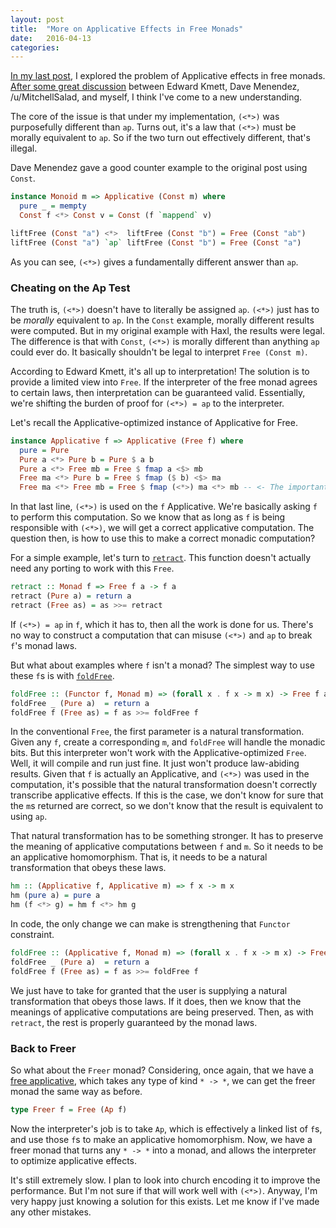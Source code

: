 ```yaml
---
layout: post
title:  "More on Applicative Effects in Free Monads"
date:   2016-04-13
categories:
---
```

[In my last post](http://elvishjerricco.github.io/2016/04/08/applicative-effects-in-free-monads.html),
I explored the problem of Applicative effects in free monads.
[After some great discussion](https://www.reddit.com/r/haskell/comments/4e0de9/applicative_effects_in_free_monads/)
between Edward Kmett, Dave Menendez, /u/MitchellSalad, and myself,
I think I've come to a new understanding.

The core of the issue is that under my implementation,
`(<*>)` was purposefully different than `ap`.
Turns out, it's a law that `(<*>)` must be morally equivalent to `ap`.
So if the two turn out effectively different, that's illegal.

Dave Menendez gave a good counter example to the original post using `Const`.

```haskell
instance Monoid m => Applicative (Const m) where
  pure _ = mempty
  Const f <*> Const v = Const (f `mappend` v)

liftFree (Const "a") <*>  liftFree (Const "b") = Free (Const "ab")
liftFree (Const "a") `ap` liftFree (Const "b") = Free (Const "a")
```

As you can see, `(<*>)` gives a fundamentally different answer than `ap`.

### Cheating on the Ap Test

The truth is, `(<*>)` doesn't have to literally be assigned `ap`.
`(<*>)` just has to be *morally* equivalent to `ap`.
In the `Const` example, morally different results were computed.
But in my original example with Haxl, the results were legal.
The difference is that with `Const`,
`(<*>)` is morally different than anything `ap` could ever do.
It basically shouldn't be legal to interpret `Free (Const m)`.

According to Edward Kmett, it's all up to interpretation!
The solution is to provide a limited view into `Free`.
If the interpreter of the free monad agrees to certain laws,
then interpretation can be guaranteed valid.
Essentially, we're shifting the burden of proof for `(<*>) = ap`
to the interpreter.

Let's recall the Applicative-optimized instance of Applicative for Free.

```haskell
instance Applicative f => Applicative (Free f) where
  pure = Pure
  Pure a <*> Pure b = Pure $ a b
  Pure a <*> Free mb = Free $ fmap a <$> mb
  Free ma <*> Pure b = Free $ fmap ($ b) <$> ma
  Free ma <*> Free mb = Free $ fmap (<*>) ma <*> mb -- <- The important line
```

In that last line, `(<*>)` is used on the `f` Applicative.
We're basically asking `f` to perform this computation.
So we know that as long as `f` is being responsible with `(<*>)`,
we will get a correct applicative computation.
The question then, is how to use this to make a correct monadic computation?

For a simple example, let's turn to [`retract`](https://hackage.haskell.org/package/free-4.12.4/docs/Control-Monad-Free.html#v:retract).
This function doesn't actually need any porting to work with this `Free`.

```haskell
retract :: Monad f => Free f a -> f a
retract (Pure a) = return a
retract (Free as) = as >>= retract
```

If `(<*>) = ap` in `f`, which it has to, then all the work is done for us.
There's no way to construct a computation that can misuse `(<*>)` and `ap` to
break `f`'s monad laws.

But what about examples where `f` isn't a monad?
The simplest way to use these `f`s is with [`foldFree`](https://hackage.haskell.org/package/free-4.12.4/docs/Control-Monad-Free.html#v:foldFree).

```haskell
foldFree :: (Functor f, Monad m) => (forall x . f x -> m x) -> Free f a -> m a
foldFree _ (Pure a)  = return a
foldFree f (Free as) = f as >>= foldFree f
```

In the conventional `Free`, the first parameter is a natural transformation.
Given any `f`, create a corresponding `m`,
and `foldFree` will handle the monadic bits.
But this interpreter won't work with the Applicative-optimized `Free`.
Well, it will compile and run just fine.
It just won't produce law-abiding results.
Given that `f` is actually an Applicative,
and `(<*>)` was used in the computation, it's possible that the natural
transformation doesn't correctly transcribe applicative effects.
If this is the case, we don't know for sure that the `m`s returned are correct,
so we don't know that the result is equivalent to using `ap`.

That natural transformation has to be something stronger.
It has to preserve the meaning of applicative computations between `f` and `m`.
So it needs to be an applicative homomorphism.
That is, it needs to be a natural transformation that obeys these laws.

```haskell
hm :: (Applicative f, Applicative m) => f x -> m x
hm (pure a) = pure a
hm (f <*> g) = hm f <*> hm g
```

In code, the only change we can make is strengthening that `Functor` constraint.

```haskell
foldFree :: (Applicative f, Monad m) => (forall x . f x -> m x) -> Free f a -> m a
foldFree _ (Pure a)  = return a
foldFree f (Free as) = f as >>= foldFree f
```

We just have to take for granted that the user is supplying
a natural transformation that obeys those laws.
If it does,
then we know that the meanings of applicative computations are being preserved.
Then, as with `retract`, the rest is properly guaranteed by the monad laws.

### Back to Freer

So what about the `Freer` monad?
Considering, once again, that we have a [free applicative](https://hackage.haskell.org/package/free-4.12.4/docs/Control-Applicative-Free.html),
which takes any type of kind `* -> *`,
we can get the freer monad the same way as before.

```haskell
type Freer f = Free (Ap f)
```

Now the interpreter's job is to take `Ap`,
which is effectively a linked list of `f`s,
and use those `f`s to make an applicative homomorphism.
Now, we have a freer monad that turns any `* -> *` into a monad,
and allows the interpreter to optimize applicative effects.

It's still extremely slow.
I plan to look into church encoding it to improve the performance.
But I'm not sure if that will work well with `(<*>)`.
Anyway, I'm very happy just knowing a solution for this exists.
Let me know if I've made any other mistakes.
